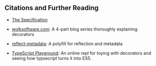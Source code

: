 ## Citations and Further Reading

- [The Specification](https://tc39.github.io/proposal-decorators/)

- [wolksoftware.com](http://blog.wolksoftware.com/decorators-reflection-javascript-typescript): A 4-part blog series thoroughly explaining decorators

- [reflect-metadata](https://rbuckton.github.io/reflect-metadata/): A polyfill for reflection and metadata

- [TypeScript Playground](https://www.typescriptlang.org/play/): An online repl for toying with decorators and seeing how typsecript turns it into ES5.
